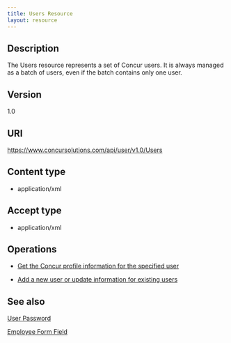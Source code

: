 ```yaml
---
title: Users Resource 
layout: resource
---
```



## **Description**

The Users resource represents a set of Concur users. It is always managed as a batch of users, even if the batch contains only one user.

## **Version**
1.0

## **URI**

https://www.concursolutions.com/api/user/v1.0/Users

## **Content type** 

* application/xml

## **Accept type**

* application/xml

## **Operations**         

* [Get the Concur profile information for the specified user][1]

* [Add a new user or update information for existing users][2] 

## **See also**

[User Password][3]

[Employee Form Field][4]


[1]: https://developer.concur.com/users/users-resource/user-resource-get
[2]: https://developer.concur.com/users/users-resource/user-resource-post
[3]: https://developer.concur.com/users/user-password-resource
[4]: https://developer.concur.com/users/employee-form-field-resource
